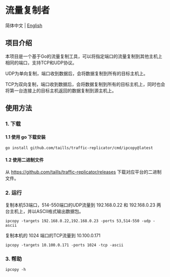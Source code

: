 # 流量复制者 

简体中文 | [English](./README.en.md)

## 项目介绍

本项目是一个基于Go的流量复制工具，可以将指定端口的流量复制到其他主机上相同的端口，支持TCP和UDP协议。

UDP为单向复制，端口收到数据后，会将数据复制到所有的目标主机上。

TCP为双向复制，端口收到数据后，会将数据复制到所有的目标主机上，同时也会将第一台连接上的目标主机返回的数据复制到源主机上。

## 使用方法

### 1. 下载

#### 1.1 使用 go 下载安装

```shell
go install github.com/taills/traffic-replicator/cmd/ipcopy@latest
```

#### 1.2 使用二进制文件

从 https://github.com/taills/traffic-replicator/releases 下载对应平台的二进制文件。


### 2. 运行

复制本机53端口，514-550端口的UDP流量到 192.168.0.22 和 192.168.0.23 两台主机上，并以ASCII格式输出数据包。

```shell
ipcopy -targets 192.168.0.22,192.168.0.23 -ports 53,514-550 -udp -ascii
```

复制本机的 1024 端口的TCP流量到 10.100.0.171

```shell
ipcopy -targets 10.100.0.171 -ports 1024 -tcp -ascii
```

### 3. 帮助

```shell
ipcopy -h
```